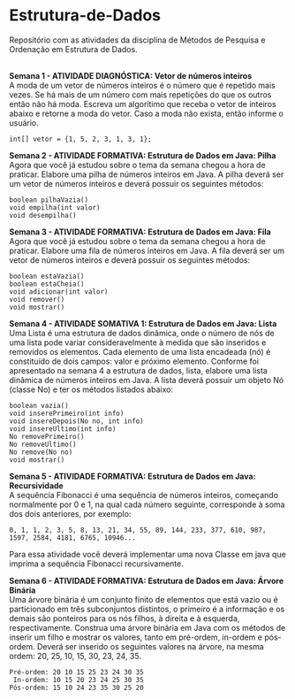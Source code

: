 # Estrutura-de-Dados
Repositório com as atividades da disciplina de Métodos de Pesquisa e Ordenação em Estrutura de Dados.
<br />
<br />
<p>
<strong>Semana 1 - ATIVIDADE DIAGNÓSTICA: Vetor de números inteiros</strong><br />
A moda de um vetor de números inteiros é o número que é repetido mais vezes. Se há mais de um número com mais repetições do que os outros então não há moda. Escreva um algorítimo que receba o vetor de inteiros abaixo e retorne a moda do vetor. Caso a moda não exista, então informe o usuário. 

    int[] vetor = {1, 5, 2, 3, 1, 3, 1};
</p>
<p>
<strong>Semana 2 - ATIVIDADE FORMATIVA: Estrutura de Dados em Java: Pilha</strong><br />
Agora que você já estudou sobre o tema da semana chegou a hora de praticar. Elabore uma pilha de números inteiros em Java. A pilha deverá ser um vetor de números inteiros e deverá possuir os seguintes métodos: 

    boolean pilhaVazia()
    void empilha(int valor)
    void desempilha()
</p>
<p>
<strong>Semana 3 - ATIVIDADE FORMATIVA: Estrutura de Dados em Java: Fila</strong><br />
Agora que você já estudou sobre o tema da semana chegou a hora de praticar. Elabore uma fila de números inteiros em Java. A fila deverá ser um vetor de números inteiros e deverá possuir os seguintes métodos:

    boolean estaVazia() 
    boolean estaCheia() 
    void adicionar(int valor) 
    void remover() 
    void mostrar()
</p>
<p>
<strong>Semana 4 - ATIVIDADE SOMATIVA 1: Estrutura de Dados em Java: Lista</strong><br />
Uma Lista é uma estrutura de dados dinâmica, onde o número de nós de uma lista pode variar consideravelmente à medida que são inseridos e removidos os elementos. Cada elemento de uma lista encadeada (nó) é constituído de dois campos: valor e próximo elemento. Conforme foi apresentado na semana 4 a estrutura de dados, lista, elabore uma lista dinâmica de números inteiros em Java. A lista deverá possuir um objeto Nó (classe No) e ter os métodos listados abaixo:

    boolean vazia()
    void inserePrimeiro(int info)
    void insereDepois(No no, int info)
    void insereUltimo(int info)
    No removePrimeiro()
    No removeUltimo()
    No remove(No no)
    void mostrar()
</p>
<p>
<strong>Semana 5 - ATIVIDADE FORMATIVA: Estrutura de Dados em Java: Recursividade</strong><br />
A sequência Fibonacci é uma sequência de números inteiros, começando normalmente por 0 e 1, na qual cada número seguinte, corresponde à soma dos dois anteriores, por exemplo:
    
    0, 1, 1, 2, 3, 5, 8, 13, 21, 34, 55, 89, 144, 233, 377, 610, 987, 1597, 2584, 4181, 6765, 10946...
    
Para essa atividade você deverá implementar uma nova Classe em java que imprima a sequência Fibonacci recursivamente.
</p>
<strong>Semana 6 - ATIVIDADE FORMATIVA: Estrutura de Dados em Java: Árvore Binária</strong><br />
Uma árvore binária é um conjunto finito de elementos que está vazio ou é particionado em três subconjuntos distintos, o primeiro é a informação e os demais são ponteiros para os nós filhos, à direita e à esquerda, respectivamente. Construa uma árvore binária em Java com os métodos de inserir um filho e mostrar os valores, tanto em pré-ordem, in-ordem e pós-ordem. Deverá ser inserido os seguintes valores na árvore, na mesma ordem: 20, 25, 10, 15, 30, 23, 24, 35.

    Pré-ordem: 20 10 15 25 23 24 30 35
     In-ordem: 10 15 20 23 24 25 30 35
    Pós-ordem: 15 10 24 23 35 30 25 20

</p>